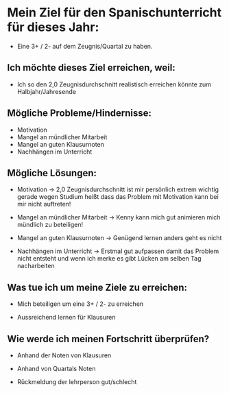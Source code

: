 # **Mein Ziel für den Spanischunterricht für dieses Jahr:**
- Eine 3+ / 2- auf dem Zeugnis/Quartal zu haben.

## Ich möchte dieses Ziel erreichen, weil:
- Ich so den 2,0 Zeugnisdurchschnitt realistisch erreichen könnte zum Halbjahr/Jahresende

## Mögliche Probleme/Hindernisse:
- Motivation
- Mangel an mündlicher Mitarbeit
- Mangel an guten Klausurnoten
- Nachhängen im Unterricht

## Mögliche Lösungen:
- Motivation -> 2,0 Zeugnisdurchschnitt ist mir persönlich extrem wichtig gerade wegen Studium heißt dass das Problem mit Motivation kann bei mir nicht auftreten!

- Mangel an mündlicher Mitarbeit -> Kenny kann mich gut animieren mich mündlich zu beteiligen!

- Mangel an guten Klausurnoten -> Genügend lernen anders geht es nicht

- Nachhängen im Unterricht -> Erstmal gut aufpassen damit das Problem nicht entsteht und wenn ich merke es gibt Lücken am selben Tag nacharbeiten

## Was tue ich um meine Ziele zu erreichen:
- Mich beteiligen um eine 3+ / 2- zu erreichen

- Aussreichend lernen für Klausuren

## Wie werde ich meinen Fortschritt überprüfen?
- Anhand der Noten von Klausuren

- Anhand von Quartals Noten

- Rückmeldung der lehrperson gut/schlecht
